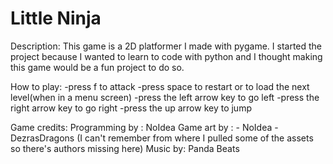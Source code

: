# Little Ninja

Description: 
This game is a 2D platformer I made with pygame. 
I started the project because I wanted to learn to code with python and I thought making this game would be a fun project to do so.


How to play:
 -press f to attack
 -press space to restart or to load the next level(when in a menu screen)
 -press the left arrow key to go left
 -press the right arrow key to go right
 -press the up arrow key to jump


Game credits:
    Programming by : NoIdea
    Game art by : - NoIdea
                  - DezrasDragons
                  (I can't remember from where I pulled some of the assets so there's authors missing here)
    Music by: Panda Beats
